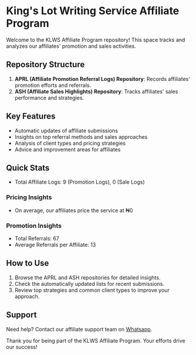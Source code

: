 # King's Lot Writing Service Affiliate Program

Welcome to the KLWS Affiliate Program repository! This space tracks and analyzes our affiliates' promotion and sales activities.

## Repository Structure

1. **APRL (Affiliate Promotion Referral Logs) Repository**: Records affiliates' promotion efforts and referrals.
2. **ASH (Affiliate Sales Highlights) Repository**: Tracks affiliates' sales performance and strategies.

## Key Features

- Automatic updates of affiliate submissions
- Insights on top referral methods and sales approaches
- Analysis of client types and pricing strategies
- Advice and improvement areas for affiliates

## Quick Stats

- Total Affiliate Logs: 9 (Promotion Logs), 0 (Sale Logs)

### Pricing Insights

- On average, our affiliates price the service at ₦0

### Promotion Insights

- Total Referrals: 67
- Average Referrals per Affiliate: 13

## How to Use

1. Browse the APRL and ASH repositories for detailed insights.
2. Check the automatically updated lists for recent submissions.
3. Review top strategies and common client types to improve your approach.

## Support

Need help? Contact our affiliate support team on [Whatsapp](https://wa.me/message/3IE3FXO3INXHM1).

Thank you for being part of the KLWS Affiliate Program. Your efforts drive our success!